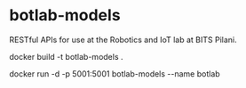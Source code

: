 # botlab-models
RESTful APIs for use at the Robotics and IoT lab at BITS Pilani.

docker build -t botlab-models .

docker run -d -p 5001:5001 botlab-models --name botlab